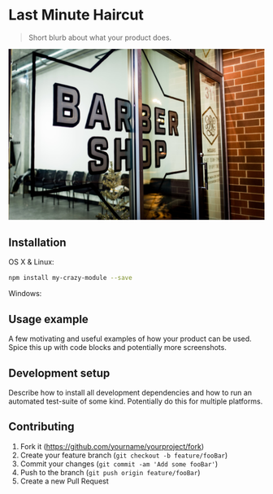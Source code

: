 # Last Minute Haircut 
> Short blurb about what your product does.


![](static/paramount.jpeg)

## Installation

OS X & Linux:

```sh
npm install my-crazy-module --save
```

Windows:

## Usage example

A few motivating and useful examples of how your product can be used. Spice this up with code blocks and potentially more screenshots.


## Development setup

Describe how to install all development dependencies and how to run an automated test-suite of some kind. Potentially do this for multiple platforms.

## Contributing

1. Fork it (<https://github.com/yourname/yourproject/fork>)
2. Create your feature branch (`git checkout -b feature/fooBar`)
3. Commit your changes (`git commit -am 'Add some fooBar'`)
4. Push to the branch (`git push origin feature/fooBar`)
5. Create a new Pull Request
